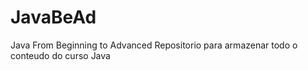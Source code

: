 # JavaBeAd
Java  From Beginning to Advanced
Repositorio para armazenar todo o conteudo do curso Java